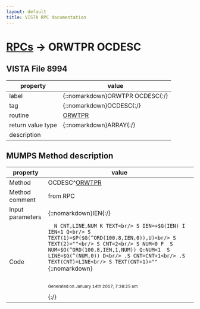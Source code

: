```yaml
---
layout: default
title: VISTA RPC documentation
---
```




# [RPCs](TableOfContent.md) &#8594; ORWTPR OCDESC 


 ## VISTA File 8994 


 property | value 
--- | --- 
 label | {::nomarkdown}ORWTPR OCDESC{:/}
 tag | {::nomarkdown}OCDESC{:/}
 routine | [ORWTPR](http://code.osehra.org/dox/Routine_ORWTPR_source.html)
 return value type | {::nomarkdown}ARRAY{:/}
 description | 


## MUMPS Method description

 property | value 
 --- | --- 
 Method | OCDESC^[ORWTPR](http://code.osehra.org/dox/Routine_ORWTPR_source.html)
 Method comment | from RPC
 Input parameters | {::nomarkdown}IEN{:/}
 Code | ```  N CNT,LINE,NUM K TEXT<br/> S IEN=+$G(IEN) I IEN<1 Q<br/> S TEXT(1)=$P($G(^ORD(100.8,IEN,0)),U)<br/> S TEXT(2)=""<br/> S CNT=2<br/> S NUM=0 F  S NUM=$O(^ORD(100.8,IEN,1,NUM)) Q:NUM<1  S LINE=$G(^(NUM,0)) D<br/> .S CNT=CNT+1<br/> .S TEXT(CNT)=LINE<br/> S TEXT(CNT+1)=""```{::nomarkdown} <br/><br/><p style="font-size: 11px">Generated on January 14th 2017, 7:36:25 am</p>{:/}